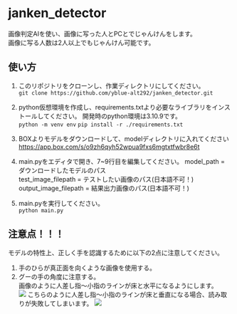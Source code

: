 # janken_detector
画像判定AIを使い、画像に写った人とPCとでじゃんけんをします。  
画像に写る人数は2人以上でもじゃんけん可能です。

## 使い方
1. このリポジトリをクローンし、作業ディレクトリにしてください。  
   ```git clone https://github.com/yblue-alt292/janken_detector.git```
2. python仮想環境を作成し、requirements.txtより必要なライブラリをインストールしてください。
   開発時のpython環境は3.10.9です。  
   ```python -m venv env```
   ```pip install -r ./requirements.txt```
3. BOXよりモデルをダウンロードして、modelディレクトリに入れてください  
   https://app.box.com/s/o9zh6qyh52wpua9fxs6mgtxtfwbr8e6t

4. main.pyをエディタで開き、7~9行目を編集してください。
   model_path = ダウンロードしたモデルのパス  
   test_image_filepath = テストしたい画像のパス(日本語不可！)  
   output_image_filepath = 結果出力画像のパス(日本語不可！)   

5. main.pyを実行してください。  
   ```python main.py```


## 注意点！！！
モデルの特性上、正しく手を認識するために以下の2点に注意してください。  
1. 手のひらが真正面を向くような画像を使用する。  
2. グーの手の角度に注意する。  
   画像のように人差し指〜小指のラインが床と水平になるようにします。  
   <img src="image/ok_rock.jpg">
   こちらのように人差し指〜小指のラインが床と垂直になる場合、読み取りが失敗してしまいます。
   <img src="image/ng_rock.jpg">
